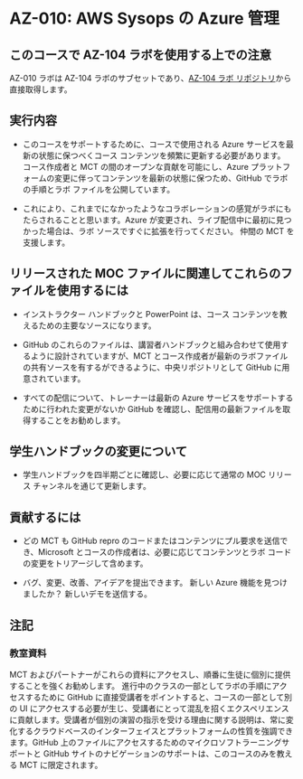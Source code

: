 ﻿# AZ-010: AWS Sysops の Azure 管理
## このコースで AZ-104 ラボを使用する上での注意

AZ-010 ラボは AZ-104 ラボのサブセットであり、[AZ-104 ラボ リポジトリ](https://aka.ms/az-010-all104labs-jpn)から直接取得します。

## 実行内容

- このコースをサポートするために、コースで使用される Azure サービスを最新の状態に保つべくコース コンテンツを頻繁に更新する必要があります。  コース作成者と MCT の間のオープンな貢献を可能にし、Azure プラットフォームの変更に伴ってコンテンツを最新の状態に保つため、GitHub でラボの手順とラボ ファイルを公開しています。

- これにより、これまでになかったようなコラボレーションの感覚がラボにもたらされることと思います。Azure が変更され、ライブ配信中に最初に見つかった場合は、ラボ ソースですぐに拡張を行ってください。  仲間の MCT を支援します。

## リリースされた MOC ファイルに関連してこれらのファイルを使用するには

- インストラクター ハンドブックと PowerPoint は、コース コンテンツを教えるための主要なソースになります。

- GitHub のこれらのファイルは、講習者ハンドブックと組み合わせて使用するように設計されていますが、MCT とコース作成者が最新のラボファイルの共有ソースを有するができるように、中央リポジトリとして GitHub に用意されています。

- すべての配信について、トレーナーは最新の Azure サービスをサポートするために行われた変更がないか GitHub を確認し、配信用の最新ファイルを取得することをお勧めします。

## 学生ハンドブックの変更について

- 学生ハンドブックを四半期ごとに確認し、必要に応じて通常の MOC リリース チャンネルを通じて更新します。

## 貢献するには

- どの MCT も GitHub repro のコードまたはコンテンツにプル要求を送信でき、Microsoft とコースの作成者は、必要に応じてコンテンツとラボ コードの変更をトリアージして含めます。

- バグ、変更、改善、アイデアを提出できます。  新しい Azure 機能を見つけましたか？  新しいデモを送信する。

## 注記

### 教室資料

MCT およびパートナーがこれらの資料にアクセスし、順番に生徒に個別に提供することを強くお勧めします。  進行中のクラスの一部としてラボの手順にアクセスするために GitHub に直接受講者をポイントすると、コースの一部として別の UI にアクセスする必要が生じ、受講者にとって混乱を招くエクスペリエンスに貢献します。受講者が個別の演習の指示を受ける理由に関する説明は、常に変化するクラウドベースのインターフェイスとプラットフォームの性質を強調できます。GitHub 上のファイルにアクセスするためのマイクロソフトラーニングサポートと GitHub サイトのナビゲーションのサポートは、このコースのみを教える MCT に限定されます。
